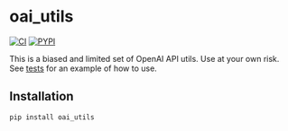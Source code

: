 # oai_utils
[![CI](https://github.com/related-sciences/oai_utils/actions/workflows/build.yml/badge.svg?branch=main)](https://github.com/related-sciences/oai_utils/actions/workflows/build.yml)
[![PYPI](https://img.shields.io/pypi/v/oai_utils.svg)](https://pypi.org/project/oai_utils/)

This is a biased and limited set of OpenAI API utils. Use at your own risk.
See [tests](./oai_utils/tests/openai_utils_test.py) for an example of how to use.


## Installation

```bash
pip install oai_utils
```
